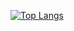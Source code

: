 [![Top Langs](https://github-readme-stats.vercel.app/api/top-langs/?username=chanhyeokkang&langs_count=8)](https://github.com/chanhyeokkang/github-readme-stats)

